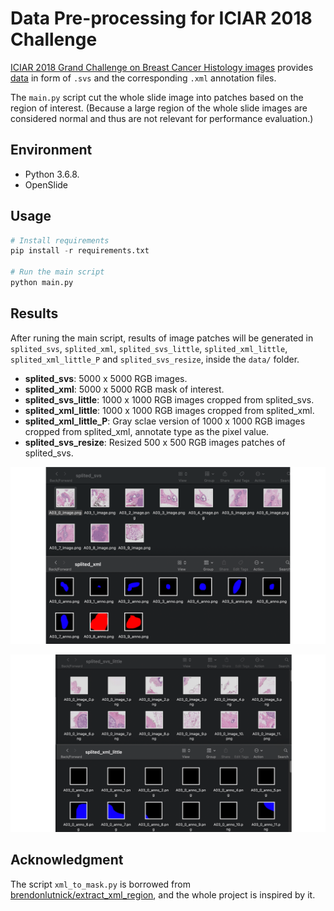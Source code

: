 # Data Pre-processing for ICIAR 2018 Challenge

[ICIAR 2018 Grand Challenge on Breast Cancer Histology images](https://iciar2018-challenge.grand-challenge.org/) provides [data](https://iciar2018-challenge.grand-challenge.org/Dataset/) in form of `.svs` and the corresponding `.xml` annotation files. 

The `main.py` script cut the whole slide image into patches based on the region of interest. (Because a large region of the whole slide images are considered normal and thus are not relevant for performance evaluation.)


## Environment
- Python 3.6.8.
- OpenSlide


## Usage

```python
# Install requirements
pip install -r requirements.txt

# Run the main script
python main.py
```


## Results
After runing the main script, results of image patches will be generated in `splited_svs`, `splited_xml`, `splited_svs_little`, `splited_xml_little`, `splited_xml_little_P` and `splited_svs_resize`, inside the `data/` folder.
- **splited_svs**: 5000 x 5000 RGB images.
- **splited_xml**: 5000 x 5000 RGB mask of interest.
- **splited_svs_little**: 1000 x 1000 RGB images cropped from splited_svs.
- **splited_xml_little**: 1000 x 1000 RGB images cropped from splited_xml.
- **splited_xml_little_P**: Gray sclae version of 1000 x 1000 RGB images cropped from splited_xml, annotate type as the pixel value.
- **splited_svs_resize**: Resized 500 x 500 RGB images patches of splited_svs.

![splited_svs and splited_xml samples](https://github.com/12vv/ICIAR2018DataPreprocessing/blob/master/images/cropped.png)

![splited_svs_little and splited_xml_little samples](https://github.com/12vv/ICIAR2018DataPreprocessing/blob/master/images/cropped_mask.png)


## Acknowledgment
The script `xml_to_mask.py` is borrowed from [brendonlutnick/extract_xml_region](https://github.com/brendonlutnick/extract_xml_region), and the whole project is inspired by it.



